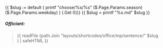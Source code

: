 {{ $slug := default ( printf "choose/%s/%s" ($.Page.Params.season) ($.Page.Params.weekday) ) (.Get 0)}}
{{ $slug = printf "%s.md" $slug }}
##### Officiant:
> {{ readFile (path.Join "layouts/shortcodes/office/mp/sentence/" $slug ) | safeHTML }}
